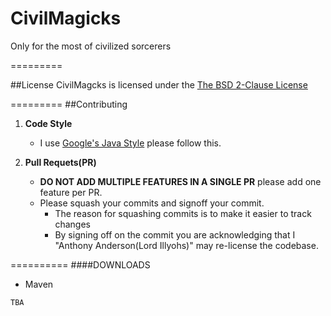 CivilMagicks
============

Only for the most of civilized sorcerers 

=========

##License
CivilMagcks is licensed under the [The BSD 2-Clause License](https://github.com/Runix-Minecraft/Azathoth/blob/master/LICENSE)

=========
##Contributing

1. __Code Style__
    * I use [Google's Java Style](https://help.github.com/articles/markdown-basics) please follow this.

2. __Pull Requets(PR)__
    * __DO NOT ADD MULTIPLE FEATURES IN A SINGLE PR__ please add one feature per PR.
    * Please squash your commits and signoff your commit.
      * The reason for squashing commits is to make it easier to track changes
      * By signing off on the commit you are acknowledging that I "Anthony Anderson(Lord Illyohs)" may re-license the
        codebase.


==========
####DOWNLOADS

* Maven
```
TBA
```